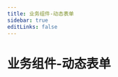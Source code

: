 ```yaml
---
title: 业务组件-动态表单
sidebar: true
editLinks: false
---
```


# 业务组件-动态表单

<ClientOnly>
<title-pv/>
</ClientOnly>

<create-from/>

<ClientOnly>
  <leave/>
</ClientOnly/>
